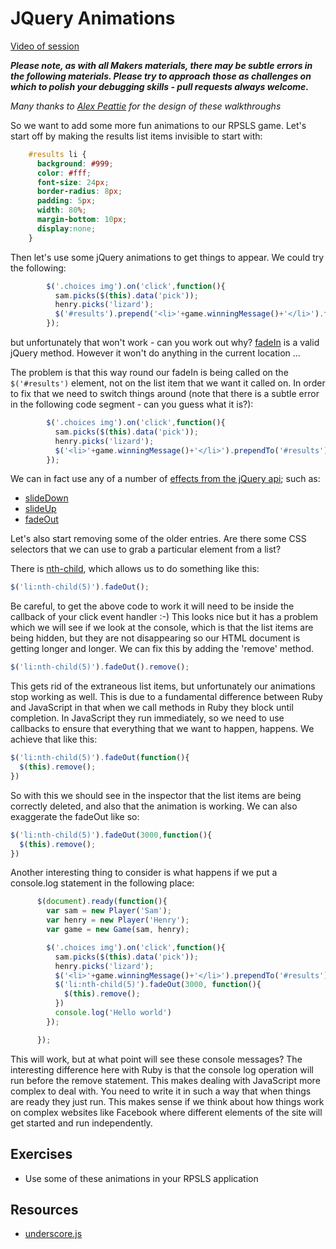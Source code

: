JQuery Animations
================

[Video of session](https://www.youtube.com/watch?v=SJe72uTUuII)

***Please note, as with all Makers materials, there may be subtle errors in the following materials.  Please try to approach those as challenges on which to polish your debugging skills - pull requests always welcome.***

*Many thanks to [Alex Peattie](https://github.com/alexpeattie) for the design of these walkthroughs*

So we want to add some more fun animations to our RPSLS game.  Let's start off by making the results list items invisible to start with:

```css
    #results li {
      background: #999;
      color: #fff;
      font-size: 24px;
      border-radius: 8px;
      padding: 5px;
      width: 80%;
      margin-bottom: 10px;
      display:none;
    }
```

Then let's use some jQuery animations to get things to appear.  We could try the following:

```javascript
        $('.choices img').on('click',function(){
          sam.picks($(this).data('pick'));
          henry.picks('lizard');
          $('#results').prepend('<li>'+game.winningMessage()+'</li>').fadeIn();
        }); 
```

but unfortunately that won't work - can you work out why? [fadeIn](http://api.jquery.com/fadeIn/) is a valid jQuery method. However it won't do anything in the current location …

The problem is that this way round our fadeIn is being called on the `$('#results')` element, not on the list item that we want it called on.  In order to fix that we need to switch things around (note that there is a subtle error in the following code segment - can you guess what it is?):


```javascript
        $('.choices img').on('click',function(){
          sam.picks($(this).data('pick'));
          henry.picks('lizard');
          $('<li>'+game.winningMessage()+'</li>').prependTo('#results').fadeIn();
        }); 
```

We can in fact use any of a number of [effects from the jQuery api](http://api.jquery.com/category/effects/); such as:

* [slideDown](http://api.jquery.com/slideDown/)
* [slideUp](http://api.jquery.com/slideUp/)
* [fadeOut](http://api.jquery.com/fadeOut/)

Let's also start removing some of the older entries.  Are there some CSS selectors that we can use to grab a particular element from a list?  

There is [nth-child](https://developer.mozilla.org/en-US/docs/Web/CSS/:nth-child), which allows us to do something like this:

```javascript
$('li:nth-child(5)').fadeOut();
```

Be careful, to get the above code to work it will need to be inside the callback of your click event handler :-)  This looks nice but it has a problem which we will see if we look at the console, which is that the list items are being hidden, but they are not disappearing so our HTML document is getting longer and longer.  We can fix this by adding the 'remove' method.

```javascript
$('li:nth-child(5)').fadeOut().remove();
```

This gets rid of the extraneous list items, but unfortunately our animations stop working as well.  This is due to a fundamental difference between Ruby and JavaScript in that when we call methods in Ruby they block until completion.  In JavaScript they run immediately, so we need to use callbacks to ensure that everything that we want to happen, happens.  We achieve that like this:

```javascript
$('li:nth-child(5)').fadeOut(function(){
  $(this).remove();
})
```

So with this we should see in the inspector that the list items are being correctly deleted, and also that the animation is working.  We can also exaggerate the fadeOut like so:

```javascript
$('li:nth-child(5)').fadeOut(3000,function(){
  $(this).remove();
})
```

Another interesting thing to consider is what happens if we put a console.log statement in the following place:

```javascript
      $(document).ready(function(){
        var sam = new Player('Sam');
        var henry = new Player('Henry');
        var game = new Game(sam, henry);

        $('.choices img').on('click',function(){
          sam.picks($(this).data('pick'));
          henry.picks('lizard');
          $('<li>'+game.winningMessage()+'</li>').prependTo('#results').slideDown();
          $('li:nth-child(5)').fadeOut(3000, function(){
            $(this).remove();
          })
          console.log('Hello world')
        }); 

      });
```

This will work, but at what point will see these console messages?  The interesting difference here with Ruby is that the console log operation will run before the remove statement.  This makes dealing with JavaScript more complex to deal with.  You need to write it in such a way that when things are ready they just run.  This makes sense if we think about how things work on complex websites like Facebook where different elements of the site will get started and run independently. 


Exercises
--------

* Use some of these animations in your RPSLS application


Resources
--------

* [underscore.js](http://underscorejs.org/)



